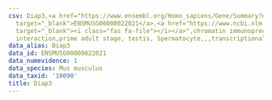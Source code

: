 ```yaml
---
csv: Diap3,<a href="https://www.ensembl.org/Homo_sapiens/Gene/Summary?db=core;g=ENSMUSG00000022021"
  target="_blank">ENSMUSG00000022021</a>,<a href="https://www.ncbi.nlm.nih.gov/pubmed/25450459"
  target="_blank"><i class="fas fa-file"></i></a>",chromatin immunoprecipitation assay,direct
  interaction,prime adult stage, testis, Spermatocyte,,,transcriptional regulation,
data_alias: Diap3
data_id: ENSMUSG00000022021
data_numevidence: 1
data_species: Mus musculus
data_taxid: '10090'
title: Diap3
---
```


